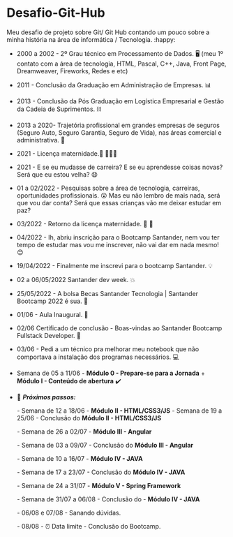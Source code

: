 # Desafio-Git-Hub
Meu desafio de projeto sobre Git/ Git Hub contando um pouco sobre a minha história na área de informática / Tecnologia. :happy:

- 2000 a 2002 - 2º Grau técnico em Processamento de Dados. :desktop_computer: 
  (meu 1º contato com a área de tecnologia, HTML, Pascal, C++, Java, Front Page, Dreamweaver, Fireworks, Redes e etc)

- 2011 - Conclusão da Graduação em Administração de Empresas. :bar_chart: 

- 2013 - Conclusão da Pós Graduação em Logística Empresarial e Gestão da Cadeia de Suprimentos. :chains: 

- 2013 a 2020- Trajetória profissional em grandes empresas de seguros (Seguro Auto, Seguro Garantia, Seguro de Vida), nas áreas comercial e administrativa. :bank: 

- 2021 - Licença maternidade.:baby: :family_man_girl_boy: 

- 2021 - E se eu mudasse de carreira? E se eu aprendesse coisas novas? Será que eu estou velha? :anguished:

- 01 a 02/2022 - Pesquisas sobre a área de tecnologia, carreiras, oportunidades profissionais.
  :astonished:  Mas eu não lembro de mais nada, será que vou dar conta? Será que essas crianças vão me deixar estudar em paz? 

- 03/2022 - Retorno da licença maternidade. :baby: :baby_bottle: 

- 04/2022 - Ih, abriu inscrição para o Bootcamp Santander, nem vou ter tempo de estudar mas vou me inscrever, não vai dar em nada mesmo! :blush: 

- 19/04/2022 - Finalmente me inscrevi para o bootcamp Santander. :bulb: 

- 02 a 06/05/2022  Santander dev week. :boom: 

- 25/05/2022 - A bolsa Becas Santander Tecnologia | Santander Bootcamp 2022 é sua. :champagne: 

- 01/06 - Aula Inaugural. :checkered_flag: 

- 02/06 Certificado de conclusão - Boas-vindas ao Santander Bootcamp Fullstack Developer. :clap: 

- 03/06 - Pedi a um técnico pra melhorar meu notebook que não comportava a instalação dos programas necessários. :computer: 

- Semana de 05 a 11/06 - **Módulo 0 - Prepare-se para a Jornada** + **Módulo I - Conteúdo de abertura** :heavy_check_mark: 

- :calendar:  **_Próximos passos:_**

  *-* Semana de 12 a 18/06 - **Módulo II - HTML/CSS3/JS**
  *-* Semana de 19 a 25/06 -  Conclusão do **Módulo II - HTML/CSS3/JS** 

  *-* Semana de 26 a 02/07 - **Módulo III - Angular**

  *-* Semana de 03 a 09/07 - Conclusão do **Módulo III - Angular**

  *-* Semana de 10 a 16/07 - **Módulo IV - JAVA**

  *-* Semana de 17 a  23/07 - Conclusão do **Módulo IV - JAVA**

  *-* Semana de 24 a 31/07 - **Módulo V  -  Spring Framework**

  *-* Semana de 31/07 a 06/08 - Conclusão do - **Módulo IV - JAVA**

  *-* 06/08 e 07/08 - Sanando dúvidas.

  *-* 08/08 -  :alarm_clock: Data limite - Conclusão do Bootcamp. 
